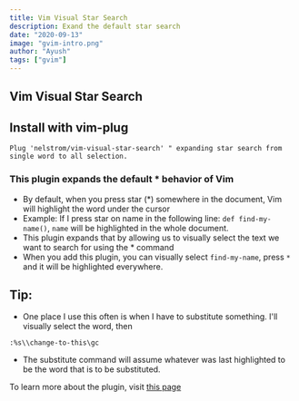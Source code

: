 ```yaml
---
title: Vim Visual Star Search
description: Exand the default star search
date: "2020-09-13"
image: "gvim-intro.png"
author: "Ayush"
tags: ["gvim"]
---
```


## Vim Visual Star Search

## Install with vim-plug

```
Plug 'nelstrom/vim-visual-star-search' " expanding star search from single word to all selection.
```

### This plugin expands the default * behavior of Vim
- By default, when you press star (*) somewhere in the document, Vim will highlight the word under the cursor
- Example: If I press star on name in the following line: `def find-my-name()`, `name` will be highlighted in the whole document.
- This plugin expands that by allowing us to visually select the text we want to search for using the * command
- When you add this plugin, you can visually select `find-my-name`, press `*` and it will be highlighted everywhere.

## Tip:
- One place I use this often is when I have to substitute something. I'll visually select the word, then
```
:%s\\change-to-this\gc
```
- The substitute command will assume whatever was last highlighted to be the word that is to be substituted.

To learn more about the plugin, visit [this page](https://github.com/nelstrom/vim-visual-star-search)
